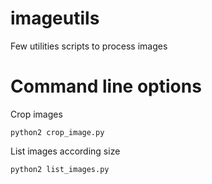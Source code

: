 # imageutils
Few utilities scripts to process images

# Command line options

Crop images
```
python2 crop_image.py
```

List images according size
```
python2 list_images.py
```